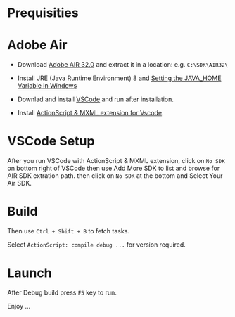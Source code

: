 # Prequisities

# Adobe Air
* Download [Adobe AIR 32.0](https://www.adobe.com/devnet/air/air-sdk-download.html) and extract it in a location: e.g. `C:\SDK\AIR32\`

* Install JRE (Java Runtime Environment) 8 and [Setting the JAVA_HOME Variable in Windows](https://confluence.atlassian.com/doc/setting-the-java_home-variable-in-windows-8895.html)
* Downlad and install [VSCode](https://code.visualstudio.com/download) and run after installation.
* Install [ActionScript & MXML extension for Vscode](https://marketplace.visualstudio.com/items?itemName=bowlerhatllc.vscode-nextgenas).

# VSCode Setup
After you run VSCode with ActionScript & MXML extension, click on `No SDK`
on bottom right of VSCode then use Add More SDK to list and browse for
AIR SDK extration path. then click on `No SDK` at the bottom and Select
Your Air SDK.

# Build
Then use `Ctrl + Shift + B` to fetch tasks.

Select `ActionScript: compile debug ...` for version required.

# Launch
After Debug build press `F5` key to run.

Enjoy ...
